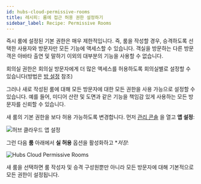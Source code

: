 ```yaml
---
id: hubs-cloud-permissive-rooms
title: 레시피: 룸에 접근 허용 권한 설정하기
sidebar_label: Recipe: Permissive Rooms
---
```


즉시 룸에 설정된 기본 권한은 매우 제한적입니다. 즉, 룸을 작성할 경우, 승격하도록 선택한 사용자와 방문자만 모든 기능에 액세스할 수 있습니다. 객실을 방문하는 다른 방문객은 아바타 출연 및 말하기 이외의 대부분의 기능을 사용할 수 없습니다.

회의실 권한은 회의실 방문자에게 더 많은 액세스를 허용하도록 회의실별로 설정할 수 있습니다(방법은 [방 설정](hubs-room-settings.md) 참조)

그러나 새로 작성된 룸에 대해 모든 방문자에 대한 모든 권한을 사용 가능으로 설정할 수 있습니다. 예를 들어, 미디어 산란 및 도면과 같은 기능을 책임감 있게 사용하는 모든 방문자를 신뢰할 수 있습니다.

새 룸의 기본 권한을 보다 허용 가능하도록 변경합니다. 먼저 [관리 콘솔](hubs-cloud-getting-started.md) 을 열고 **앱 설정**:

![허브 클라우드 앱 설정](../website/static/img/hubs-cloud-app-settings.jpeg)

그런 다음 **룸** 아래에서 **실 허용** 옵션을 활성화하고 **저장*:

![Hubs Cloud Permissive Rooms](../website/static/img/hubs-cloud-permissive-rooms.jpeg)

새 룸을 선택하면 룸 작성자 및 승격 구성원뿐만 아니라 모든 방문자에 대해 기본적으로 모든 권한이 설정됩니다.